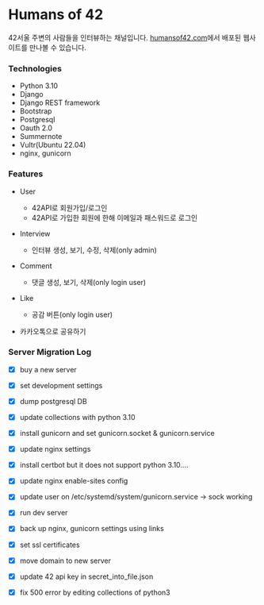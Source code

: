 # Humans of 42 
42서울 주변의 사람들을 인터뷰하는 채널입니다.
[humansof42.com](https://humansof42.com)에서 배포된 웹사이트를 만나볼 수 있습니다.


### Technologies
- Python 3.10
- Django
- Django REST framework
- Bootstrap
- Postgresql
- Oauth 2.0
- Summernote
- Vultr(Ubuntu 22.04)
- nginx, gunicorn


### Features
- User
  - 42API로 회원가입/로그인
  - 42API로 가입한 회원에 한해 이메일과 패스워드로 로그인
  
- Interview
  - 인터뷰 생성, 보기, 수정, 삭제(only admin)
 
- Comment
  - 댓글 생성, 보기, 삭제(only login user)
 
- Like
  - 공감 버튼(only login user)

- 카카오톡으로 공유하기

### Server Migration Log
- [x] buy a new server
- [x] set development settings
- [x] dump postgresql DB
- [x] update collections with python 3.10
- [x] install gunicorn and set gunicorn.socket & gunicorn.service
- [x] update nginx settings
- [x] install certbot but it does not support python 3.10....
- [x] update nginx enable-sites config
- [x] update user on /etc/systemd/system/gunicorn.service -> sock working
- [x] run dev server
- [x] back up nginx, gunicorn settings using links
- [x] set ssl certificates
- [x] move domain to new server
- [x] update 42 api key in secret_into_file.json
- [x] fix 500 error by editing collections of python3

